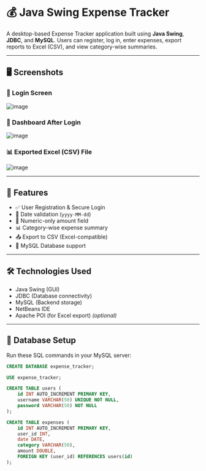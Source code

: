 # 💰 Java Swing Expense Tracker

A desktop-based Expense Tracker application built using **Java Swing**, **JDBC**, and **MySQL**. Users can register, log in, enter expenses, export reports to Excel (CSV), and view category-wise summaries.

---

## 🖥️ Screenshots

### 🔐 Login Screen
![image](https://github.com/user-attachments/assets/6be6375c-cd7a-4593-9723-1682527bb138)


### 🧾 Dashboard After Login
![image](https://github.com/user-attachments/assets/7e44d63b-bfad-49a8-9d22-69f232bad276)


### 📊 Exported Excel (CSV) File
![image](https://github.com/user-attachments/assets/839cf37d-66ba-4fa1-b245-414c3cae701e)


---

## 🚀 Features

- ✅ User Registration & Secure Login
- 📅 Date validation (`yyyy-MM-dd`)
- 💸 Numeric-only amount field
- 📊 Category-wise expense summary
- 📤 Export to CSV (Excel-compatible)
- 💾 MySQL Database support

---

## 🛠️ Technologies Used

- Java Swing (GUI)
- JDBC (Database connectivity)
- MySQL (Backend storage)
- NetBeans IDE
- Apache POI (for Excel export) *(optional)*

---

## 📂 Database Setup

Run these SQL commands in your MySQL server:

```sql
CREATE DATABASE expense_tracker;

USE expense_tracker;

CREATE TABLE users (
    id INT AUTO_INCREMENT PRIMARY KEY,
    username VARCHAR(50) UNIQUE NOT NULL,
    password VARCHAR(50) NOT NULL
);

CREATE TABLE expenses (
    id INT AUTO_INCREMENT PRIMARY KEY,
    user_id INT,
    date DATE,
    category VARCHAR(50),
    amount DOUBLE,
    FOREIGN KEY (user_id) REFERENCES users(id)
);
